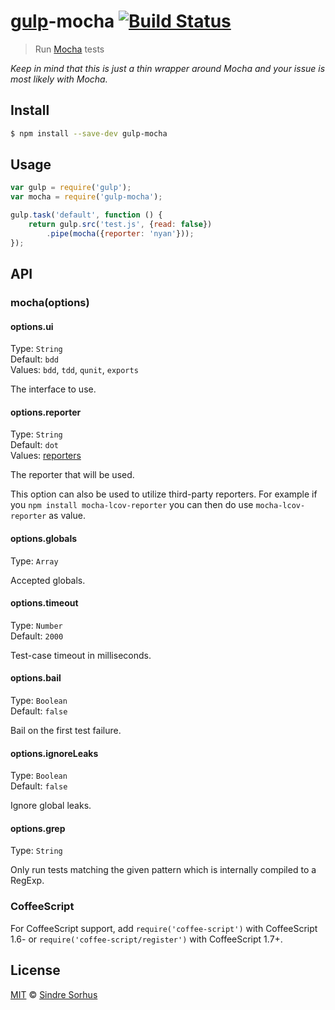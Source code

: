 # [gulp](http://gulpjs.com)-mocha [![Build Status](https://travis-ci.org/sindresorhus/gulp-mocha.svg?branch=master)](https://travis-ci.org/sindresorhus/gulp-mocha)

> Run [Mocha](http://visionmedia.github.io/mocha/) tests

*Keep in mind that this is just a thin wrapper around Mocha and your issue is most likely with Mocha.*


## Install

```bash
$ npm install --save-dev gulp-mocha
```


## Usage

```js
var gulp = require('gulp');
var mocha = require('gulp-mocha');

gulp.task('default', function () {
	return gulp.src('test.js', {read: false})
		.pipe(mocha({reporter: 'nyan'}));
});
```


## API

### mocha(options)


#### options.ui

Type: `String`  
Default: `bdd`  
Values: `bdd`, `tdd`, `qunit`, `exports`

The interface to use.


#### options.reporter

Type: `String`  
Default: `dot`  
Values: [reporters](https://github.com/visionmedia/mocha/tree/master/lib/reporters)

The reporter that will be used.

This option can also be used to utilize third-party reporters. For example if you `npm install mocha-lcov-reporter` you can then do use `mocha-lcov-reporter` as value.


#### options.globals

Type: `Array`

Accepted globals.


#### options.timeout

Type: `Number`  
Default: `2000`

Test-case timeout in milliseconds.


#### options.bail

Type: `Boolean`  
Default: `false`

Bail on the first test failure.


#### options.ignoreLeaks

Type: `Boolean`  
Default: `false`

Ignore global leaks.


#### options.grep

Type: `String`

Only run tests matching the given pattern which is internally compiled to a RegExp.

### CoffeeScript

For CoffeeScript support, add `require('coffee-script')` with CoffeeScript 1.6- or `require('coffee-script/register')` with CoffeeScript 1.7+.

## License

[MIT](http://opensource.org/licenses/MIT) © [Sindre Sorhus](http://sindresorhus.com)
